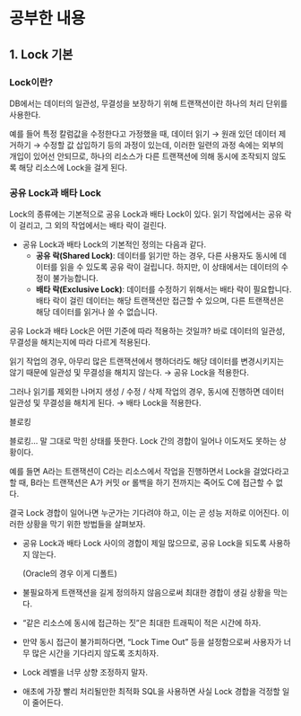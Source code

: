 # 공부한 내용

## 1. Lock 기본

### Lock이란?

DB에서는 데이터의 일관성, 무결성을 보장하기 위해 트랜잭션이란 하나의 처리 단위를 사용한다.

예를 들어 특정 칼럼값을 수정한다고 가정했을 때, 데이터 읽기 → 원래 있던 데이터 제거하기 → 수정할 값 삽입하기 등의 과정이 있는데, 이러한 일련의 과정 속에는 외부의 개입이 있어선 안되므로, 하나의 리소스가 다른 트랜잭션에 의해 동시에 조작되지 않도록 해당 리소스에 Lock을 걸게 된다.

### 공유 Lock과 배타 Lock

Lock의 종류에는 기본적으로 공유 Lock과 배타 Lock이 있다. 읽기 작업에서는 공유 락이 걸리고, 그 외의 작업에서는 배타 락이 걸린다.

- 공유 Lock과 배타 Lock의 기본적인 정의는 다음과 같다.
  - **공유 락(Shared Lock)**: 데이터를 읽기만 하는 경우, 다른 사용자도 동시에 데이터를 읽을 수 있도록 공유 락이 걸립니다. 하지만, 이 상태에서는 데이터의 수정이 불가능합니다.
  - **배타 락(Exclusive Lock)**: 데이터를 수정하기 위해서는 배타 락이 필요합니다. 배타 락이 걸린 데이터는 해당 트랜잭션만 접근할 수 있으며, 다른 트랜잭션은 해당 데이터를 읽거나 쓸 수 없습니다.

공유 Lock과 배타 Lock은 어떤 기준에 따라 적용하는 것일까? 바로 데이터의 일관성, 무결성을 해치는지에 따라 다르게 적용된다.

읽기 작업의 경우, 아무리 많은 트랜잭션에서 행하더라도 해당 데이터를 변경시키지는 않기 때문에 일관성 및 무결성을 해치지 않는다. → 공유 Lock을 적용한다.

그러나 읽기를 제외한 나머지 생성 / 수정 / 삭제 작업의 경우, 동시에 진행하면 데이터 일관성 및 무결성을 해치게 된다. → 배타 Lock을 적용한다.

블로킹

블로킹… 말 그대로 막힌 상태를 뜻한다. Lock 간의 경합이 일어나 이도저도 못하는 상황이다.

예를 들면 A라는 트랜잭션이 C라는 리소스에서 작업을 진행하면서 Lock을 걸었다라고 할 때, B라는 트랜잭션은 A가 커밋 or 롤백을 하기 전까지는 죽어도 C에 접근할 수 없다.

결국 Lock 경합이 일어나면 누군가는 기다려야 하고, 이는 곧 성능 저하로 이어진다. 이러한 상황을 막기 위한 방법들을 살펴보자.

- 공유 Lock과 배타 Lock 사이의 경합이 제일 많으므로, 공유 Lock을 되도록 사용하지 않는다.

  (Oracle의 경우 이게 디폴트)

- 불필요하게 트랜잭션을 길게 정의하지 않음으로써 최대한 경합이 생길 상황을 막는다.
- “같은 리소스에 동시에 접근하는 짓”은 최대한 트래픽이 적은 시간에 하자.
- 만약 동시 접근이 불가피하다면, “Lock Time Out” 등을 설정함으로써 사용자가 너무 많은 시간을 기다리지 않도록 조치하자.
- Lock 레벨을 너무 상향 조정하지 말자.
- 애초에 가장 빨리 처리될만한 최적화 SQL을 사용하면 사실 Lock 경합을 걱정할 일이 줄어든다.




















